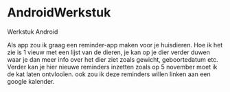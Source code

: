 # AndroidWerkstuk
Werkstuk Android

Als app zou ik graag een reminder-app maken voor je huisdieren.
Hoe ik het zie is 1 vieuw met een lijst van de dieren, je kan op je dier verder duwen waar je dan meer info over het dier ziet zoals gewicht, geboortedatum etc. Verder kan je hier nieuwe reminders inzetten zoals op 5 november moet ik de kat laten ontvlooïen.
ook zou ik deze reminders willen linken aan een google kalender. 
